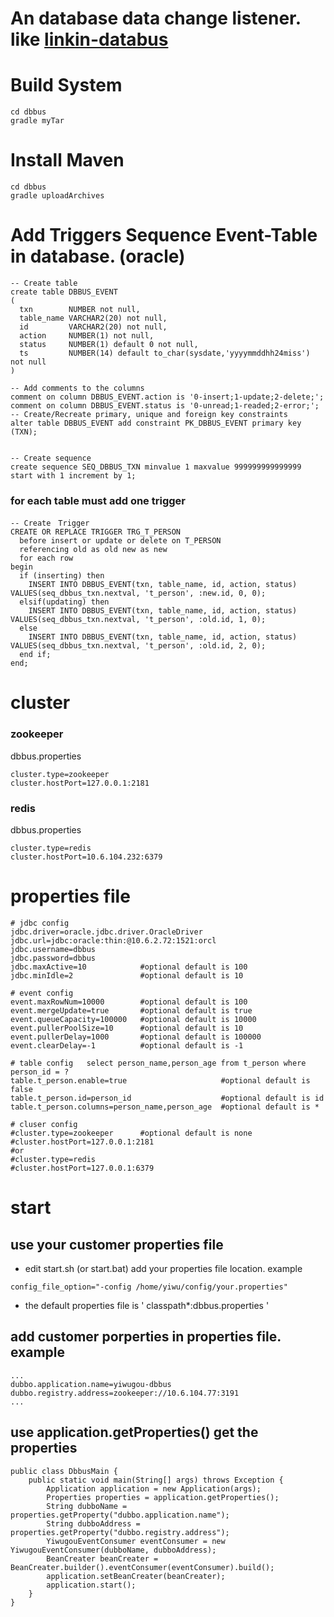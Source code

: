 
# An database data change listener. like [linkin-databus](https://github.com/linkedin/databus/)

# Build System
```
cd dbbus
gradle myTar
```

# Install Maven
```
cd dbbus
gradle uploadArchives
```

# Add Triggers Sequence Event-Table in database. (oracle)

```
-- Create table
create table DBBUS_EVENT
(
  txn        NUMBER not null,
  table_name VARCHAR2(20) not null,
  id         VARCHAR2(20) not null,
  action     NUMBER(1) not null,
  status     NUMBER(1) default 0 not null,
  ts         NUMBER(14) default to_char(sysdate,'yyyymmddhh24miss') not null
)

-- Add comments to the columns
comment on column DBBUS_EVENT.action is '0-insert;1-update;2-delete;';
comment on column DBBUS_EVENT.status is '0-unread;1-readed;2-error;';
-- Create/Recreate primary, unique and foreign key constraints
alter table DBBUS_EVENT add constraint PK_DBBUS_EVENT primary key (TXN);


-- Create sequence
create sequence SEQ_DBBUS_TXN minvalue 1 maxvalue 999999999999999 start with 1 increment by 1;

```

### for each table must add one trigger
```
-- Create　Trigger
CREATE OR REPLACE TRIGGER TRG_T_PERSON
  before insert or update or delete on T_PERSON
  referencing old as old new as new
  for each row
begin
  if (inserting) then
    INSERT INTO DBBUS_EVENT(txn, table_name, id, action, status) VALUES(seq_dbbus_txn.nextval, 't_person', :new.id, 0, 0);
  elsif(updating) then
    INSERT INTO DBBUS_EVENT(txn, table_name, id, action, status) VALUES(seq_dbbus_txn.nextval, 't_person', :old.id, 1, 0);
  else
    INSERT INTO DBBUS_EVENT(txn, table_name, id, action, status) VALUES(seq_dbbus_txn.nextval, 't_person', :old.id, 2, 0);
  end if;
end;
```

# cluster
### zookeeper
dbbus.properties
```
cluster.type=zookeeper
cluster.hostPort=127.0.0.1:2181
```

### redis
dbbus.properties
```
cluster.type=redis
cluster.hostPort=10.6.104.232:6379
```

# properties file
```
# jdbc config
jdbc.driver=oracle.jdbc.driver.OracleDriver
jdbc.url=jdbc:oracle:thin:@10.6.2.72:1521:orcl
jdbc.username=dbbus
jdbc.password=dbbus
jdbc.maxActive=10            #optional default is 100
jdbc.minIdle=2               #optional default is 10

# event config
event.maxRowNum=10000        #optional default is 100
event.mergeUpdate=true       #optional default is true
event.queueCapacity=100000   #optional default is 10000
event.pullerPoolSize=10      #optional default is 10
event.pullerDelay=1000       #optional default is 100000
event.clearDelay=-1          #optional default is -1

# table config   select person_name,person_age from t_person where person_id = ?
table.t_person.enable=true                     #optional default is false
table.t_person.id=person_id                    #optional default is id
table.t_person.columns=person_name,person_age  #optional default is *

# cluser config
#cluster.type=zookeeper      #optional default is none
#cluster.hostPort=127.0.0.1:2181
#or
#cluster.type=redis
#cluster.hostPort=127.0.0.1:6379

```

# start
## use your customer properties file
* edit start.sh (or start.bat) add your properties file location. example
```
config_file_option="-config /home/yiwu/config/your.properties"
```
* the default properties file is   ' classpath*:dbbus.properties '

## add customer porperties in properties file. example
```
...
dubbo.application.name=yiwugou-dbbus
dubbo.registry.address=zookeeper://10.6.104.77:3191
...
```

## use application.getProperties() get the properties
```
public class DbbusMain {
    public static void main(String[] args) throws Exception {
        Application application = new Application(args);
        Properties properties = application.getProperties();
        String dubboName = properties.getProperty("dubbo.application.name");
        String dubboAddress = properties.getProperty("dubbo.registry.address");
        YiwugouEventConsumer eventConsumer = new YiwugouEventConsumer(dubboName, dubboAddress);
        BeanCreater beanCreater = BeanCreater.builder().eventConsumer(eventConsumer).build();
        application.setBeanCreater(beanCreater);
        application.start();
    }
}
```



